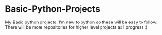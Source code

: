 # Basic-Python-Projects
My Basic python projects.
I'm new to python so these will be easy to follow.
There will be more repositories for higher level projects as I progress :)
